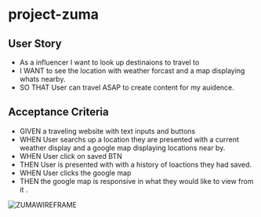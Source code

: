 # project-zuma

## User Story
* As a influencer I want to look up destinaions to travel to 
 * I WANT to see the location with weather forcast and a map displaying whats nearby.
 * SO THAT User can travel ASAP to create content for my auidence.
 
## Acceptance Criteria
* GIVEN a traveling website with text inputs and buttons
* WHEN User searchs up a location they are presented with a current weather display and a google map displaying locations near by.
* WHEN User click on saved BTN 
* THEN User is presented with with a history of loactions they had saved.
* WHEN User clicks the google map 
* THEN the google map is responsive in what they would like to view from it .

![ZUMAWIREFRAME](https://user-images.githubusercontent.com/118871549/214473359-aca96fb1-d833-4298-8301-e5065ba84aa0.PNG)
